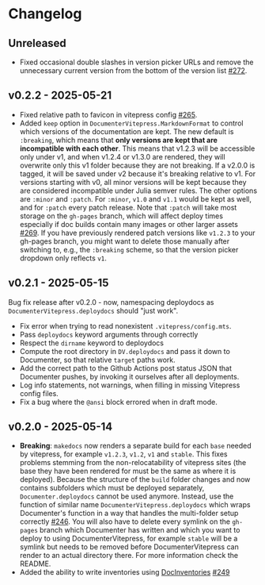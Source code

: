 # Changelog

## Unreleased

- Fixed occasional double slashes in version picker URLs and remove the unnecessary current version from the bottom of the version list [#272](https://github.com/LuxDL/DocumenterVitepress.jl/pull/272).

## v0.2.2 - 2025-05-21

- Fixed relative path to favicon in vitepress config [#265](https://github.com/LuxDL/DocumenterVitepress.jl/pull/265).
- Added `keep` option in `DocumenterVitepress.MarkdownFormat` to control which versions of the documentation are kept. The new default is `:breaking`, which means that **only versions are kept that are incompatible with each other**. This means that v1.2.3 will be accessible only under v1, and when v1.2.4 or v1.3.0 are rendered, they will overwrite only this v1 folder because they are not breaking. If a v2.0.0 is tagged, it will be saved under v2 because it's breaking relative to v1. For versions starting with v0, all minor versions will be kept because they are considered incompatible under Julia semver rules. The other options are `:minor` and `:patch`. For `:minor`, `v1.0` and `v1.1` would be kept as well, and for `:patch` every patch release. Note that `:patch` will take most storage on the `gh-pages` branch, which will affect deploy times especially if doc builds contain many images or other larger assets [#269](https://github.com/LuxDL/DocumenterVitepress.jl/pull/269). If you have previously rendered patch versions like `v1.2.3` to your gh-pages branch, you might want to delete those manually after switching to, e.g., the `:breaking` scheme, so that the version picker dropdown only reflects `v1`.

## v0.2.1 - 2025-05-15
Bug fix release after v0.2.0 - now, namespacing deploydocs as `DocumenterVitepress.deploydocs` should "just work".

- Fix error when trying to read nonexistent `.vitepress/config.mts`.
- Pass `deploydocs` keyword arguments through correctly
- Respect the `dirname` keyword to deploydocs
- Compute the root directory in `DV.deploydocs` and pass it down to Documenter, so that relative `target` paths work.
- Add the correct path to the Github Actions post status JSON that Documenter pushes, by invoking it ourselves after all deployments.
- Log info statements, not warnings, when filling in missing Vitepress config files.
- Fix a bug where the `@ansi` block errored when in draft mode.

## v0.2.0 - 2025-05-14

- **Breaking**: `makedocs` now renders a separate build for each `base` needed by vitepress, for example `v1.2.3`, `v1.2`, `v1` and `stable`. This fixes problems stemming from the non-relocatability of vitepress sites (the base they have been rendered for must be the same as where it is deployed). Because the structure of the `build` folder changes and now contains subfolders which must be deployed separately, `Documenter.deploydocs` cannot be used anymore. Instead, use the function of similar name `DocumenterVitepress.deploydocs` which wraps Documenter's function in a way that handles the multi-folder setup correctly [#246](https://github.com/LuxDL/DocumenterVitepress.jl/pull/246). You will also have to delete every symlink on the `gh-pages` branch which Documenter has written and which you want to deploy to using DocumenterVitepress, for example `stable` will be a symlink but needs to be removed before DocumenterVitepress can render to an actual directory there. For more information check the README.
- Added the ability to write inventories using [DocInventories](https://github.com/JuliaDocs/DocInventories.jl) [#249](https://github.com/LuxDL/DocumenterVitepress.jl/pull/249)
